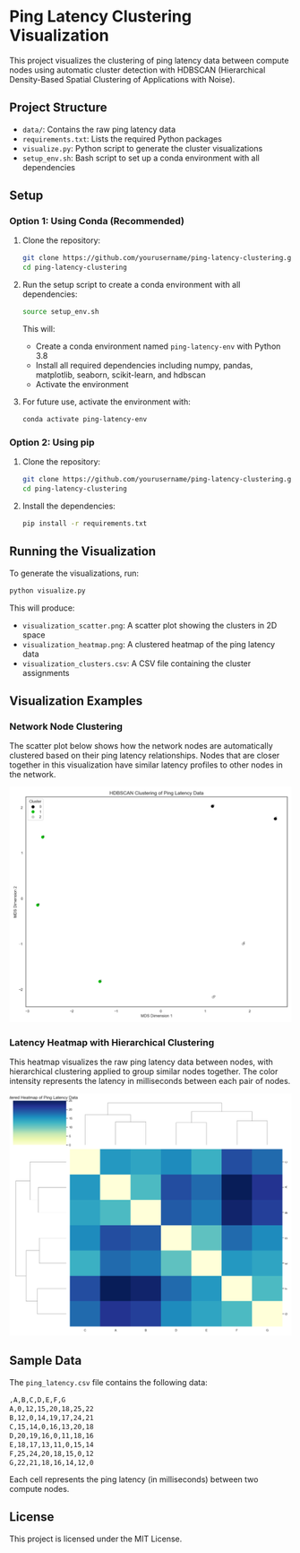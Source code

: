 # Ping Latency Clustering Visualization

This project visualizes the clustering of ping latency data between compute nodes using automatic cluster detection with HDBSCAN (Hierarchical Density-Based Spatial Clustering of Applications with Noise).

## Project Structure

- `data/`: Contains the raw ping latency data
- `requirements.txt`: Lists the required Python packages
- `visualize.py`: Python script to generate the cluster visualizations
- `setup_env.sh`: Bash script to set up a conda environment with all dependencies

## Setup

### Option 1: Using Conda (Recommended)

1. Clone the repository:

   ```bash
   git clone https://github.com/yourusername/ping-latency-clustering.git
   cd ping-latency-clustering
   ```

2. Run the setup script to create a conda environment with all dependencies:

   ```bash
   source setup_env.sh
   ```

   This will:
   - Create a conda environment named `ping-latency-env` with Python 3.8
   - Install all required dependencies including numpy, pandas, matplotlib, seaborn, scikit-learn, and hdbscan
   - Activate the environment

3. For future use, activate the environment with:

   ```bash
   conda activate ping-latency-env
   ```

### Option 2: Using pip

1. Clone the repository:

   ```bash
   git clone https://github.com/yourusername/ping-latency-clustering.git
   cd ping-latency-clustering
   ```

2. Install the dependencies:

   ```bash
   pip install -r requirements.txt
   ```

## Running the Visualization

To generate the visualizations, run:

```bash
python visualize.py
```

This will produce:
- `visualization_scatter.png`: A scatter plot showing the clusters in 2D space
- `visualization_heatmap.png`: A clustered heatmap of the ping latency data
- `visualization_clusters.csv`: A CSV file containing the cluster assignments

## Visualization Examples

### Network Node Clustering

The scatter plot below shows how the network nodes are automatically clustered based on their ping latency relationships. Nodes that are closer together in this visualization have similar latency profiles to other nodes in the network.

![Network Node Clustering](/assets/visualization_scatter.png)

### Latency Heatmap with Hierarchical Clustering

This heatmap visualizes the raw ping latency data between nodes, with hierarchical clustering applied to group similar nodes together. The color intensity represents the latency in milliseconds between each pair of nodes.

![Latency Heatmap](/assets/visualization_heatmap.png)

## Sample Data

The `ping_latency.csv` file contains the following data:

```
,A,B,C,D,E,F,G
A,0,12,15,20,18,25,22
B,12,0,14,19,17,24,21
C,15,14,0,16,13,20,18
D,20,19,16,0,11,18,16
E,18,17,13,11,0,15,14
F,25,24,20,18,15,0,12
G,22,21,18,16,14,12,0
```

Each cell represents the ping latency (in milliseconds) between two compute nodes.

## License

This project is licensed under the MIT License.
